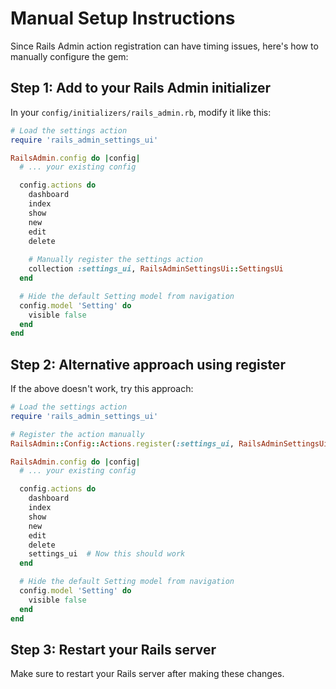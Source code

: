 # Manual Setup Instructions

Since Rails Admin action registration can have timing issues, here's how to manually configure the gem:

## Step 1: Add to your Rails Admin initializer

In your `config/initializers/rails_admin.rb`, modify it like this:

```ruby
# Load the settings action
require 'rails_admin_settings_ui'

RailsAdmin.config do |config|
  # ... your existing config

  config.actions do
    dashboard
    index
    show  
    new
    edit
    delete
    
    # Manually register the settings action
    collection :settings_ui, RailsAdminSettingsUi::SettingsUi
  end

  # Hide the default Setting model from navigation
  config.model 'Setting' do
    visible false
  end
end
```

## Step 2: Alternative approach using register

If the above doesn't work, try this approach:

```ruby
# Load the settings action
require 'rails_admin_settings_ui'

# Register the action manually
RailsAdmin::Config::Actions.register(:settings_ui, RailsAdminSettingsUi::SettingsUi)

RailsAdmin.config do |config|
  # ... your existing config

  config.actions do
    dashboard
    index
    show  
    new
    edit
    delete
    settings_ui  # Now this should work
  end

  # Hide the default Setting model from navigation
  config.model 'Setting' do
    visible false
  end
end
```

## Step 3: Restart your Rails server

Make sure to restart your Rails server after making these changes.
